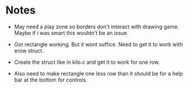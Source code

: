 # Notes

- May need a play zone so borders don't interact with drawing game. Maybe if i was smart this wouldn't be an issue.


- Got rectangle working. But it wont suffice. Need to get it to work with erow struct.
- Create the struct like in kilo.c and get it to work for one row.

- Also need to make rectangle one less row than it should be for a help bar at the bottom for controls.
